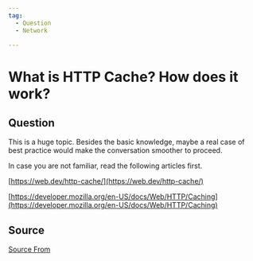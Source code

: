 ```yaml
---
tag:
  - Question
  - Network

---
```

  
# What is HTTP Cache? How does it work?

## Question
This is a huge topic. Besides the basic knowledge, maybe a real case of best practice would make the conversation smoother to proceed.

In case you are not familiar, read the following articles first.

[https://web.dev/http-cache/](https://web.dev/http-cache/)

[https://developer.mozilla.org/en-US/docs/Web/HTTP/Caching](https://developer.mozilla.org/en-US/docs/Web/HTTP/Caching)




##  Source
[Source From](https://bigfrontend.dev/question/What-is-HTTP-Cache-How-does-it-work)

  